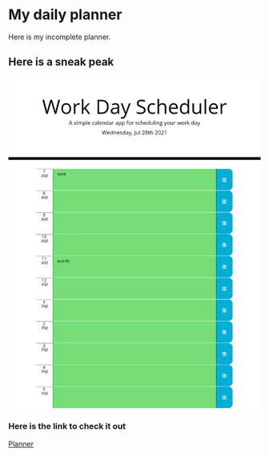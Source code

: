 # My daily planner
Here is my incomplete planner. 
## Here is a sneak peak
![screenshot of planner](./assets/images/rm.png)<br>
### Here is the link to check it out
[Planner](https://alicedebo.github.io/air-calendurr/)